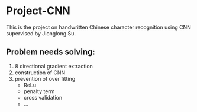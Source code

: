 # Project-CNN

This is the project on handwritten Chinese character recognition using CNN supervised by Jionglong Su.

## Problem needs solving:

1. 8 directional gradient extraction
2. construction of CNN
3. prevention of over fitting
   - ReLu
   - penalty term
   - cross validation
   - ...
